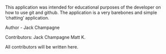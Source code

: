 This application was intended for educational purposes of the developer on how to use git and github. The application is a very barebones and simple ‘chatting’ application.

Author - Jack Champagne

Contributors:
Jack Champagne
Matt K.

All contributors will be written here.